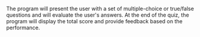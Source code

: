 The program will present the user with a set of multiple-choice or true/false questions and will evaluate the user's answers. At the end of the quiz, the program will display the total score and provide feedback based on the performance.
